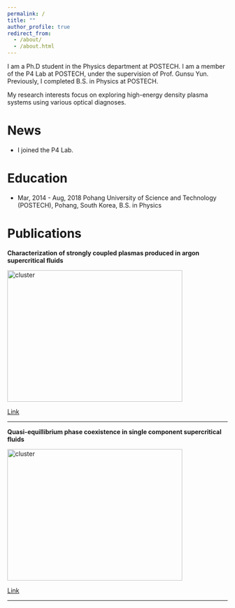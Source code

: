 ```yaml
---
permalink: /
title: ""
author_profile: true
redirect_from: 
  - /about/
  - /about.html
---
```


I am a Ph.D student in the Physics department at POSTECH. I am a member of the P4 Lab at POSTECH, under the supervision of Prof. Gunsu Yun. Previously, I completed B.S. in Physics at POSTECH.

My research interests focus on exploring high-energy density plasma systems using various optical diagnoses.




News
======
* I joined the P4 Lab.





Education
======
* Mar, 2014 - Aug, 2018 Pohang University of Science and Technology (POSTECH), Pohang, South Korea, B.S. in Physics





Publications
======

**Characterization of strongly coupled plasmas produced in argon supercritical fluids**

<img src="https://leejuho95.github.io/files/cluster transport.jpg" width="400px" height="300px" title="cluster"></img>

[Link](https://leejuho95.github.io/files/s41467-021-24895-y.pdf)

------
**Quasi-equillibrium phase coexistence in single component supercritical fluids**

<img src="https://leejuho95.github.io/files/laser produced plasma.PNG" width="400px" height="300px" title="cluster"></img>

[Link](https://leejuho95.github.io/files/Lee_2022_Plasma_Phys._Control._Fusion_64_095010.pdf)

------


